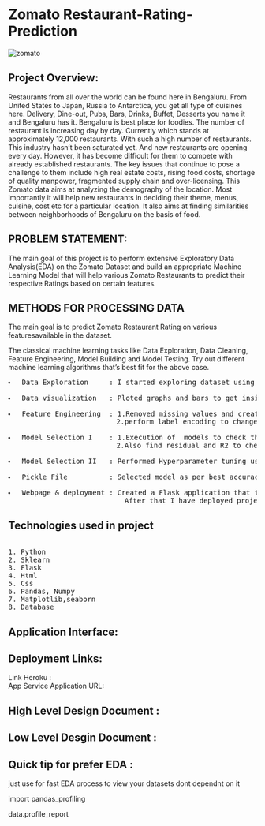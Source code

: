 # Zomato Restaurant-Rating-Prediction
![zomato](https://user-images.githubusercontent.com/81813682/129445907-1e1976d1-66c1-4f5b-961b-de9ba1578176.jpg)

## Project Overview:
<p>Restaurants from all over the world can be found here in Bengaluru. 
From United States to Japan, Russia to Antarctica, you get all type of cuisines here. 
Delivery, Dine-out, Pubs, Bars, Drinks, Buffet, Desserts you name it and Bengaluru has it.
Bengaluru is best place for foodies. The number of restaurant is increasing day by day.
Currently which stands at approximately 12,000 restaurants. With such a high number of restaurants. 
This industry hasn’t been saturated yet. And new restaurants are opening every day. 
However, it has become difficult for them to compete with already established restaurants. 
The key issues that continue to pose a challenge to them include high real estate costs, rising food costs, shortage of quality manpower, fragmented supply chain and over-licensing. 
This Zomato data aims at analyzing the demography of the location. 
Most importantly it will help new restaurants in deciding their theme, menus, cuisine, cost etc for a particular location. 
It also aims at finding similarities between neighborhoods of Bengaluru on the basis of food.</p>

## PROBLEM STATEMENT:

<p>The main goal of this project is to perform extensive Exploratory Data Analysis(EDA) on
the Zomato Dataset and build an appropriate Machine Learning Model that will help
various Zomato Restaurants to predict their respective Ratings based on certain
features.</p>

## METHODS FOR PROCESSING DATA
<p>The main goal is to predict Zomato Restaurant Rating on various featuresavailable in the dataset.</p> 
<p>The classical machine learning tasks like Data Exploration, Data Cleaning,
Feature Engineering, Model Building and Model Testing. Try out different machine
learning algorithms that’s best fit for the above case.</p> <pre>
<li> Data Exploration     : I started exploring dataset using pandas,numpy,matplotlib and seaborn. </li>
<li> Data visualization   : Ploted graphs and bars to get insights about dependend and independed variables. </li>
<li> Feature Engineering  : 1.Removed missing values and created new features as per insights.
                          2.perform label encoding to change categorical variables into numerical ones</li>
<li> Model Selection I    : 1.Execution of  models to check the base accuracy.
                          2.Also find residual and R2 to check whether a model is a good fit or not.</li>
<li> Model Selection II   : Performed Hyperparameter tuning using gridsearchCV.</li>
<li> Pickle File          : Selected model as per best accuracy and created pickle file .</li>
<li> Webpage & deployment : Created a Flask application that takes all the necessary inputs from user and shows output.
                            After that I have deployed project on heroku and AWS service</li></pre>
																

## Technologies used in project
<pre> 
1. Python 
2. Sklearn
3. Flask
4. Html
5. Css
6. Pandas, Numpy
7. Matplotlib,seaborn
8. Database
</pre>

## Application Interface:

## Deployment Links:
<p> Link Heroku :  <br>
App Service Application URL:  </p>

</pre>

## High Level Design Document :

## Low Level Desgin Document :

## Quick tip for prefer EDA : 
<p>just use for fast EDA process to view your datasets dont dependnt on it </p>
<p>import pandas_profiling</p>
<p>data.profile_report</p>

